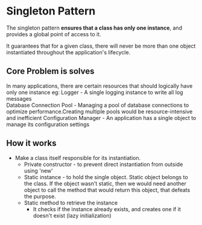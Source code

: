# Singleton Pattern

The singleton pattern **ensures that a class has only one instance**, and provides a global point of access to it. 

It guarantees that for a given class, there will never be more than one object instantiated throughout the application's lifecycle.

## Core Problem is solves 
In many applications, there are certain resources that should logically have only one instance
eg: Logger - A single logging instance to write all log messages  
    Database Connection Pool - Managing a pool of database connections to optimize performance.Creating multiple pools would be resource-intensive and inefficient
    Configuration Manager - An application has a single object to manage its configuration settings

## How it works
- Make a class itself responsible for its instantiation.
  - Private constructor - to prevent direct instantiation from outside using 'new'
  - Static instance - to hold the single object. Static object belongs to the class. If the object wasn't static, then we would need another object to call the method that would return this object, that defeats the purpose.
  - Static method to retrieve the instance 
    - It checks if the instance already exists, and creates one if it doesn't exist (lazy initialization)